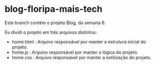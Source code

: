 # blog-floripa-mais-tech

Este branch contém o projeto Blog, da semana 6.

Eu dividi o projeto em três arquivos distintos:
- home.html : Arquivo responsável por manter a estrutura inicial do projeto.
- home.js : Arquivo responsável por manter a lógica do projeto.
- home.css : Arquivo responsável por manter a estilização do projeto.
